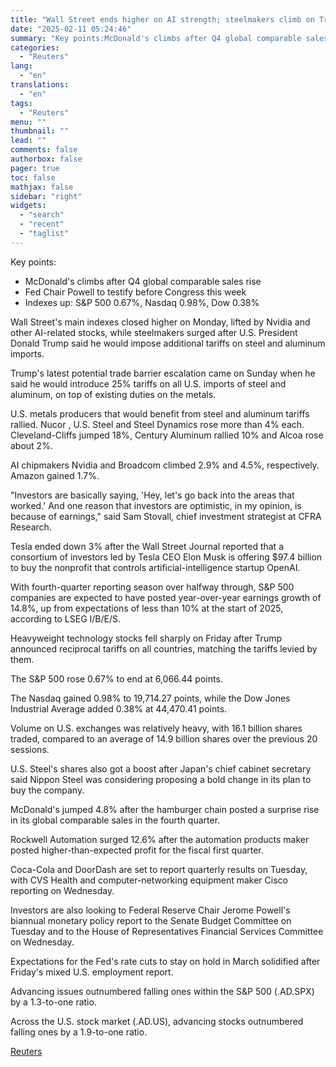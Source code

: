```yaml
---
title: "Wall Street ends higher on AI strength; steelmakers climb on Trump tariff threat"
date: "2025-02-11 05:24:46"
summary: "Key points:McDonald's climbs after Q4 global comparable sales riseFed Chair Powell to testify before Congress this weekIndexes up: S&amp;P 500 0.67%, Nasdaq 0.98%, Dow 0.38% Wall Street's main indexes closed higher on Monday, lifted by Nvidia and other AI-related stocks, while steelmakers surged after U.S. President Donald Trump said he..."
categories:
  - "Reuters"
lang:
  - "en"
translations:
  - "en"
tags:
  - "Reuters"
menu: ""
thumbnail: ""
lead: ""
comments: false
authorbox: false
pager: true
toc: false
mathjax: false
sidebar: "right"
widgets:
  - "search"
  - "recent"
  - "taglist"
---
```


Key points:

* McDonald's climbs after Q4 global comparable sales rise
* Fed Chair Powell to testify before Congress this week
* Indexes up: S&P 500 0.67%, Nasdaq 0.98%, Dow 0.38%

Wall Street's main indexes closed higher on Monday, lifted by Nvidia and other AI-related stocks, while steelmakers surged after U.S. President Donald Trump said he would impose additional tariffs on steel and aluminum imports.

Trump's latest potential trade barrier escalation came on Sunday when he said he would introduce 25% tariffs on all U.S. imports of steel and aluminum, on top of existing duties on the metals.

U.S. metals producers that would benefit from steel and aluminum tariffs rallied. Nucor , U.S. Steel and Steel Dynamics rose more than 4% each. Cleveland-Cliffs jumped 18%, Century Aluminum rallied 10% and Alcoa rose about 2%.

AI chipmakers Nvidia and Broadcom climbed 2.9% and 4.5%, respectively. Amazon gained 1.7%.

"Investors are basically saying, 'Hey, let's go back into the areas that worked.' And one reason that investors are optimistic, in my opinion, is because of earnings," said Sam Stovall, chief investment strategist at CFRA Research.

Tesla ended down 3% after the Wall Street Journal reported that a consortium of investors led by Tesla CEO Elon Musk is offering $97.4 billion to buy the nonprofit that controls artificial-intelligence startup OpenAI.

With fourth-quarter reporting season over halfway through, S&P 500 companies are expected to have posted year-over-year earnings growth of 14.8%, up from expectations of less than 10% at the start of 2025, according to LSEG I/B/E/S.

Heavyweight technology stocks fell sharply on Friday after Trump announced reciprocal tariffs on all countries, matching the tariffs levied by them.

The S&P 500 rose 0.67% to end at 6,066.44 points.

The Nasdaq gained 0.98% to 19,714.27 points, while the Dow Jones Industrial Average added 0.38% at 44,470.41 points.

Volume on U.S. exchanges was relatively heavy, with 16.1 billion shares traded, compared to an average of 14.9 billion shares over the previous 20 sessions.

U.S. Steel's shares also got a boost after Japan's chief cabinet secretary said Nippon Steel was considering proposing a bold change in its plan to buy the company.

McDonald's jumped 4.8% after the hamburger chain posted a surprise rise in its global comparable sales in the fourth quarter.

Rockwell Automation surged 12.6% after the automation products maker posted higher-than-expected profit for the fiscal first quarter.

Coca-Cola and DoorDash are set to report quarterly results on Tuesday, with CVS Health and computer-networking equipment maker Cisco reporting on Wednesday.

Investors are also looking to Federal Reserve Chair Jerome Powell's biannual monetary policy report to the Senate Budget Committee on Tuesday and to the House of Representatives Financial Services Committee on Wednesday.

Expectations for the Fed's rate cuts to stay on hold in March solidified after Friday's mixed U.S. employment report.

Advancing issues outnumbered falling ones within the S&P 500 (.AD.SPX) by a 1.3-to-one ratio.

Across the U.S. stock market (.AD.US), advancing stocks outnumbered falling ones by a 1.9-to-one ratio.

[Reuters](https://www.tradingview.com/news/reuters.com,2025:newsml_L1N3P111H:0-wall-street-ends-higher-on-ai-strength-steelmakers-climb-on-trump-tariff-threat/)
